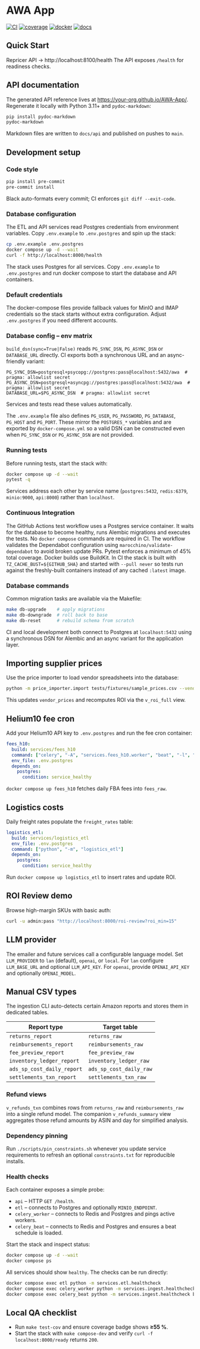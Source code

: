 # AWA App
[![CI](https://github.com/your-org/AWA-App/actions/workflows/ci.yml/badge.svg)](https://github.com/your-org/AWA-App/actions/workflows/ci.yml)
[![coverage](https://codecov.io/gh/your-org/AWA-App/branch/main/graph/badge.svg)](https://codecov.io/gh/your-org/AWA-App)
[![docker](https://img.shields.io/badge/docker-build-blue)](https://hub.docker.com/r/your-org/awa-app)
[![docs](https://img.shields.io/badge/docs-latest-blue)](https://your-org.github.io/AWA-App/)

## Quick Start
Repricer API → http://localhost:8100/health
The API exposes `/health` for readiness checks.

## API documentation
The generated API reference lives at <https://your-org.github.io/AWA-App/>.
Regenerate it locally with Python 3.11+ and `pydoc-markdown`:

```bash
pip install pydoc-markdown
pydoc-markdown
```

Markdown files are written to `docs/api` and published on pushes to `main`.

## Development setup

### Code style
```bash
pip install pre-commit
pre-commit install
```
Black auto-formats every commit; CI enforces `git diff --exit-code`.

### Database configuration

The ETL and API services read Postgres credentials from environment variables.
Copy `.env.example` to `.env.postgres` and spin up the stack:

```bash
cp .env.example .env.postgres
docker compose up -d --wait
curl -f http://localhost:8000/health
```

The stack uses Postgres for all services. Copy `.env.example` to `.env.postgres`
and run docker compose to start the database and API containers.

### Default credentials

The docker-compose files provide fallback values for MinIO and IMAP credentials
so the stack starts without extra configuration. Adjust `.env.postgres` if you
need different accounts.

### Database config – env matrix

`build_dsn(sync=True|False)` reads `PG_SYNC_DSN`, `PG_ASYNC_DSN` or
`DATABASE_URL` directly. CI exports both a synchronous URL and an
async-friendly variant:

```
PG_SYNC_DSN=postgresql+psycopg://postgres:pass@localhost:5432/awa  # pragma: allowlist secret
PG_ASYNC_DSN=postgresql+asyncpg://postgres:pass@localhost:5432/awa  # pragma: allowlist secret
DATABASE_URL=$PG_ASYNC_DSN  # pragma: allowlist secret
```
Services and tests read these values automatically.

The `.env.example` file also defines `PG_USER`, `PG_PASSWORD`, `PG_DATABASE`,
`PG_HOST` and `PG_PORT`. These mirror the `POSTGRES_*` variables and are
exported by `docker-compose.yml` so a valid DSN can be constructed even when
`PG_SYNC_DSN` or `PG_ASYNC_DSN` are not provided.

### Running tests

Before running tests, start the stack with:

```bash
docker compose up -d --wait
pytest -q
```

Services address each other by service name (`postgres:5432`, `redis:6379`,
`minio:9000`, `api:8000`) rather than `localhost`.

### Continuous Integration

The GitHub Actions test workflow uses a Postgres service container. It waits
for the database to become healthy, runs Alembic migrations and executes the
tests. No `docker compose` commands are required in CI.
The workflow validates the Dependabot configuration using
`marocchino/validate-dependabot` to avoid broken update PRs.
Pytest enforces a minimum of 45% total coverage.
Docker builds use BuildKit. In CI the stack is built with
`TZ_CACHE_BUST=${GITHUB_SHA}` and started with `--pull never` so tests run
against the freshly-built containers instead of any cached `:latest` image.

### Database commands

Common migration tasks are available via the Makefile:

```bash
make db-upgrade    # apply migrations
make db-downgrade  # roll back to base
make db-reset      # rebuild schema from scratch
```

CI and local development both connect to Postgres at `localhost:5432` using a
synchronous DSN for Alembic and an async variant for the application layer.


## Importing supplier prices
Use the price importer to load vendor spreadsheets into the database:
```bash
python -m price_importer.import tests/fixtures/sample_prices.csv --vendor "ACME GmbH"
```
This updates `vendor_prices` and recomputes ROI via the `v_roi_full` view.

## Helium10 fee cron
Add your Helium10 API key to `.env.postgres` and run the fee cron container:

```yaml
fees_h10:
  build: services/fees_h10
  command: ["celery", "-A", "services.fees_h10.worker", "beat", "-l", "info"]
  env_file: .env.postgres
  depends_on:
    postgres:
      condition: service_healthy
```

`docker compose up fees_h10` fetches daily FBA fees into `fees_raw`.

## Logistics costs
Daily freight rates populate the `freight_rates` table:

```yaml
logistics_etl:
  build: services/logistics_etl
  env_file: .env.postgres
  command: ["python", "-m", "logistics_etl"]
  depends_on:
    postgres:
      condition: service_healthy
```

Run `docker compose up logistics_etl` to insert rates and update ROI.

## ROI Review demo

Browse high-margin SKUs with basic auth:

```bash
curl -u admin:pass "http://localhost:8000/roi-review?roi_min=15"
```

## LLM provider

The emailer and future services call a configurable language model.
Set `LLM_PROVIDER` to `lan` (default), `openai`, or `local`.
For `lan` configure `LLM_BASE_URL` and optional `LLM_API_KEY`.
For `openai`, provide `OPENAI_API_KEY` and optionally `OPENAI_MODEL`.

## Manual CSV types

The ingestion CLI auto-detects certain Amazon reports and stores them in
dedicated tables.

| Report type           | Target table        |
| --------------------- | ------------------- |
| `returns_report`      | `returns_raw`       |
| `reimbursements_report` | `reimbursements_raw` |
| `fee_preview_report` | `fee_preview_raw` |
| `inventory_ledger_report` | `inventory_ledger_raw` |
| `ads_sp_cost_daily_report` | `ads_sp_cost_daily_raw` |
| `settlements_txn_report` | `settlements_txn_raw` |

### Refund views
`v_refunds_txn` combines rows from `returns_raw` and `reimbursements_raw` into a
single refund model. The companion `v_refunds_summary` view aggregates those
refund amounts by ASIN and day for simplified analysis.

### Dependency pinning
Run `./scripts/pin_constraints.sh` whenever you update service requirements to refresh an optional `constraints.txt` for reproducible installs.

### Health checks
Each container exposes a simple probe:

- `api` – HTTP `GET /health`.
- `etl` – connects to Postgres and optionally `MINIO_ENDPOINT`.
- `celery_worker` – connects to Redis and Postgres and pings active workers.
- `celery_beat` – connects to Redis and Postgres and ensures a beat schedule is loaded.

Start the stack and inspect status:

```bash
docker compose up -d --wait
docker compose ps
```

All services should show `healthy`. The checks can be run directly:

```bash
docker compose exec etl python -m services.etl.healthcheck
docker compose exec celery_worker python -m services.ingest.healthcheck worker
docker compose exec celery_beat python -m services.ingest.healthcheck beat
```

## Local QA checklist

* Run `make test-cov` and ensure coverage badge shows **≥55 %**.
* Start the stack with `make compose-dev` and verify `curl -f localhost:8000/ready` returns `200`.
